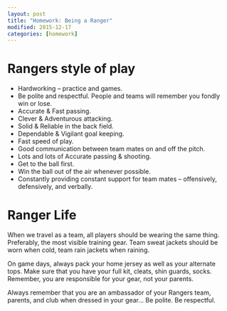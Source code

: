 ```yaml
---
layout: post
title: "Homework: Being a Ranger"
modified: 2015-12-17
categories: [homework]
---
```


# Rangers style of play

- Hardworking – practice and games. 
- Be polite and respectful.  People and teams will remember you fondly win or lose. 
- Accurate & Fast passing. 
- Clever & Adventurous attacking. 
- Solid & Reliable in the back field. 
- Dependable & Vigilant goal keeping. 
- Fast speed of play. 
- Good communication between team mates on and off the pitch. 
- Lots and lots of Accurate passing & shooting.
- Get to the ball first. 
- Win the ball out of the air whenever possible. 
- Constantly providing constant support for team mates – offensively, defensively, and verbally.

# Ranger Life

When we travel as a team, all players should be wearing the same thing.  Preferably, the most visible training gear.  Team sweat jackets should be worn when cold, team rain jackets when raining.

On game days, always pack your home jersey as well as your alternate tops.  Make sure that you have your full kit, cleats, shin guards, socks.  Remember, you are responsible for your gear, not your parents.

Always remember that you are an ambassador of your Rangers team, parents, and club when dressed in your gear… Be polite.  Be respectful.




